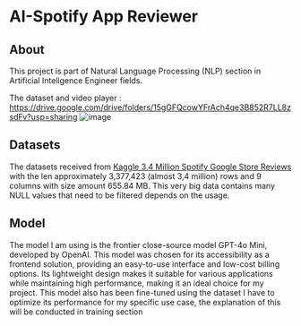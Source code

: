 # AI-Spotify App Reviewer

## About
This project is part of Natural Language Processing (NLP) section in Artificial Inteligence Engineer fields.

The dataset and video player : https://drive.google.com/drive/folders/15gGFQcowYFrAch4qe3B852R7LL8zsdFv?usp=sharing
![image](https://github.com/user-attachments/assets/1f22e440-d95a-46b8-b38a-4f89d1c3f41f)


## Datasets
The datasets received from [Kaggle 3.4 Million Spotify Google Store Reviews](https://www.kaggle.com/datasets/bwandowando/3-4-million-spotify-google-store-reviews/) with the len approximately 3,377,423 (almost 3,4 million) rows and 9 columns with size amount 655.84 MB. This very big data contains many NULL values that need to be filtered depends on the usage.

## Model
The model I am using is the frontier close-source model GPT-4o Mini, developed by OpenAI. This model was chosen for its accessibility as a frontend solution, providing an easy-to-use interface and low-cost billing options. Its lightweight design makes it suitable for various applications while maintaining high performance, making it an ideal choice for my project.  This model also has been fine-tuned using the dataset I have to optimize its performance for my specific use case, the explanation of this will be conducted in training section

